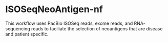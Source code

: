 # ISOSeqNeoAntigen-nf
This workflow uses PacBio ISOSeq reads, exome reads, and RNA-sequencing reads to faciliate the selection of neoantigens that are disease and patient specific.   
